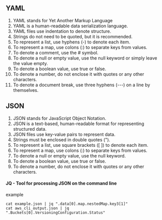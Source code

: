 

## YAML
1. YAML stands for Yet Another Markup Language
2. YAML is a human-readable data serialization language.
3. YAML files use indentation to denote structure.
4. Strings do not need to be quoted, but it is recommended.
5. To represent a list, use hyphens (-) to denote each item.
6. To represent a map, use colons (:) to separate keys from values.
7. To denote a comment, use the # symbol.
8. To denote a null or empty value, use the null keyword or simply leave the value empty.
9. To denote a boolean value, use true or false.
10. To denote a number, do not enclose it with quotes or any other characters.
11. To denote a document break, use three hyphens (---) on a line by themselves.


## JSON
1. JSON stands for JavaScript Object Notation. 
2. JSON is a text-based, human-readable format for representing structured data. 
3. JSON files use key-value pairs to represent data.
4. Strings must be enclosed in double quotes (").
5. To represent a list, use square brackets ([ ]) to denote each item.
6. To represent a map, use colons (:) to separate keys from values.
7. To denote a null or empty value, use the null keyword.
8. To denote a boolean value, use true or false.
9. To denote a number, do not enclose it with quotes or any other characters.

#### JQ - Tool for processing JSON on the command line
example
```
cat example.json | jq ".data[0].map.nestedMap.key3[1]"
cat aws_cli_output.json | jq ".Buckets[0].VersioningConfiguration.Status"
```